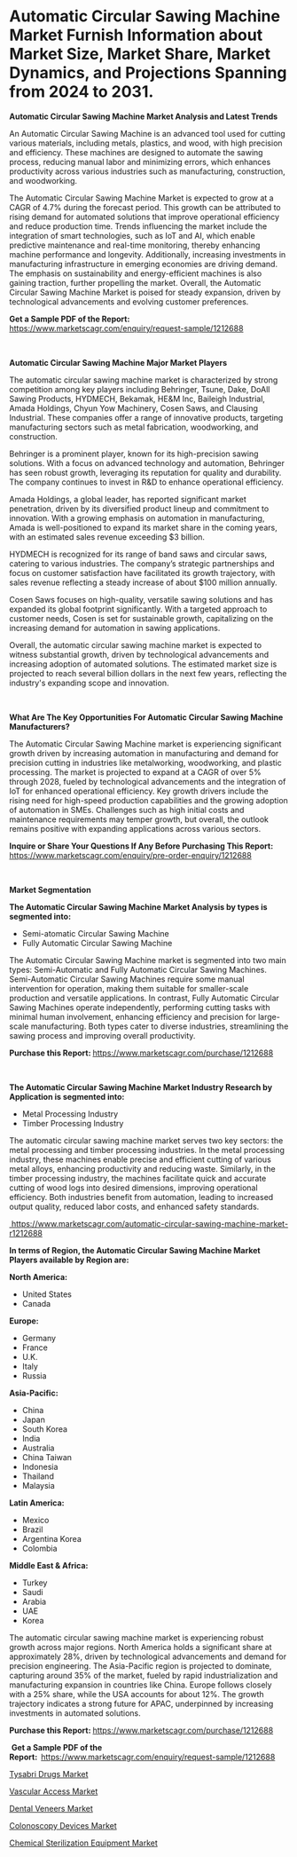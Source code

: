 <p><h1>Automatic Circular Sawing Machine Market Furnish Information about Market Size, Market Share, Market Dynamics, and Projections Spanning from 2024 to 2031.</h1></p><p><strong>Automatic Circular Sawing Machine Market Analysis and Latest Trends</strong></p>
<p><p>An Automatic Circular Sawing Machine is an advanced tool used for cutting various materials, including metals, plastics, and wood, with high precision and efficiency. These machines are designed to automate the sawing process, reducing manual labor and minimizing errors, which enhances productivity across various industries such as manufacturing, construction, and woodworking.</p><p>The Automatic Circular Sawing Machine Market is expected to grow at a CAGR of 4.7% during the forecast period. This growth can be attributed to rising demand for automated solutions that improve operational efficiency and reduce production time. Trends influencing the market include the integration of smart technologies, such as IoT and AI, which enable predictive maintenance and real-time monitoring, thereby enhancing machine performance and longevity. Additionally, increasing investments in manufacturing infrastructure in emerging economies are driving demand. The emphasis on sustainability and energy-efficient machines is also gaining traction, further propelling the market. Overall, the Automatic Circular Sawing Machine Market is poised for steady expansion, driven by technological advancements and evolving customer preferences.</p></p>
<p><strong>Get a Sample PDF of the Report:&nbsp;</strong> <a href="https://www.marketscagr.com/enquiry/request-sample/1212688?utm_campaign=1832&utm_medium=2&utm_source=Github&utm_content=ia&utm_term=17122024&utm_id=automatic-circular-sawing-machine">https://www.marketscagr.com/enquiry/request-sample/1212688</a></p>
<p>&nbsp;</p>
<p><strong>Automatic Circular Sawing Machine Major Market Players</strong></p>
<p><p>The automatic circular sawing machine market is characterized by strong competition among key players including Behringer, Tsune, Dake, DoAll Sawing Products, HYDMECH, Bekamak, HE&M Inc, Baileigh Industrial, Amada Holdings, Chyun Yow Machinery, Cosen Saws, and Clausing Industrial. These companies offer a range of innovative products, targeting manufacturing sectors such as metal fabrication, woodworking, and construction.</p><p>Behringer is a prominent player, known for its high-precision sawing solutions. With a focus on advanced technology and automation, Behringer has seen robust growth, leveraging its reputation for quality and durability. The company continues to invest in R&D to enhance operational efficiency.</p><p>Amada Holdings, a global leader, has reported significant market penetration, driven by its diversified product lineup and commitment to innovation. With a growing emphasis on automation in manufacturing, Amada is well-positioned to expand its market share in the coming years, with an estimated sales revenue exceeding $3 billion.</p><p>HYDMECH is recognized for its range of band saws and circular saws, catering to various industries. The company’s strategic partnerships and focus on customer satisfaction have facilitated its growth trajectory, with sales revenue reflecting a steady increase of about $100 million annually.</p><p>Cosen Saws focuses on high-quality, versatile sawing solutions and has expanded its global footprint significantly. With a targeted approach to customer needs, Cosen is set for sustainable growth, capitalizing on the increasing demand for automation in sawing applications.</p><p>Overall, the automatic circular sawing machine market is expected to witness substantial growth, driven by technological advancements and increasing adoption of automated solutions. The estimated market size is projected to reach several billion dollars in the next few years, reflecting the industry's expanding scope and innovation.</p></p>
<p>&nbsp;</p>
<p><strong>What Are The Key Opportunities For Automatic Circular Sawing Machine Manufacturers?</strong></p>
<p><p>The Automatic Circular Sawing Machine market is experiencing significant growth driven by increasing automation in manufacturing and demand for precision cutting in industries like metalworking, woodworking, and plastic processing. The market is projected to expand at a CAGR of over 5% through 2028, fueled by technological advancements and the integration of IoT for enhanced operational efficiency. Key growth drivers include the rising need for high-speed production capabilities and the growing adoption of automation in SMEs. Challenges such as high initial costs and maintenance requirements may temper growth, but overall, the outlook remains positive with expanding applications across various sectors.</p></p>
<p><strong>Inquire or Share Your Questions If Any Before Purchasing This Report:</strong> <a href="https://www.marketscagr.com/enquiry/pre-order-enquiry/1212688?utm_campaign=1832&utm_medium=2&utm_source=Github&utm_content=ia&utm_term=17122024&utm_id=automatic-circular-sawing-machine">https://www.marketscagr.com/enquiry/pre-order-enquiry/1212688</a></p>
<p>&nbsp;</p>
<p><strong>Market Segmentation</strong></p>
<p><strong>The Automatic Circular Sawing Machine Market Analysis by types is segmented into:</strong></p>
<p><ul><li>Semi-atomatic Circular Sawing Machine</li><li>Fully Automatic Circular Sawing Machine</li></ul></p>
<p><p>The Automatic Circular Sawing Machine market is segmented into two main types: Semi-Automatic and Fully Automatic Circular Sawing Machines. Semi-Automatic Circular Sawing Machines require some manual intervention for operation, making them suitable for smaller-scale production and versatile applications. In contrast, Fully Automatic Circular Sawing Machines operate independently, performing cutting tasks with minimal human involvement, enhancing efficiency and precision for large-scale manufacturing. Both types cater to diverse industries, streamlining the sawing process and improving overall productivity.</p></p>
<p><strong>Purchase this Report:&nbsp;</strong><a href="https://www.marketscagr.com/purchase/1212688?utm_campaign=1832&utm_medium=2&utm_source=Github&utm_content=ia&utm_term=17122024&utm_id=automatic-circular-sawing-machine">https://www.marketscagr.com/purchase/1212688</a></p>
<p>&nbsp;</p>
<p><strong>The Automatic Circular Sawing Machine Market Industry Research by Application is segmented into:</strong></p>
<p><ul><li>Metal Processing Industry</li><li>Timber Processing Industry</li></ul></p>
<p><p>The automatic circular sawing machine market serves two key sectors: the metal processing and timber processing industries. In the metal processing industry, these machines enable precise and efficient cutting of various metal alloys, enhancing productivity and reducing waste. Similarly, in the timber processing industry, the machines facilitate quick and accurate cutting of wood logs into desired dimensions, improving operational efficiency. Both industries benefit from automation, leading to increased output quality, reduced labor costs, and enhanced safety standards.</p></p>
<p><a href="https://www.marketscagr.com/automatic-circular-sawing-machine-market-r1212688?utm_campaign=1832&utm_medium=2&utm_source=Github&utm_content=ia&utm_term=17122024&utm_id=automatic-circular-sawing-machine">&nbsp;https://www.marketscagr.com/automatic-circular-sawing-machine-market-r1212688</a></p>
<p><strong>In terms of Region, the Automatic Circular Sawing Machine Market Players available by Region are:</strong></p>
<p>
    <p> <strong> North America: </strong>
        <ul>
            <li>United States</li>
            <li>Canada</li>
        </ul>
        </p> 
    <p> <strong> Europe: </strong>
        <ul>
            <li>Germany</li>
            <li>France</li>
            <li>U.K.</li>
            <li>Italy</li>
            <li>Russia</li>
        </ul>
        </p> 
    <p> <strong> Asia-Pacific: </strong>
        <ul>
            <li>China</li>
            <li>Japan</li>
            <li>South Korea</li>
            <li>India</li>
            <li>Australia</li>
            <li>China Taiwan</li>
            <li>Indonesia</li>
            <li>Thailand</li>
            <li>Malaysia</li>
        </ul>
        </p> 
    <p> <strong> Latin America: </strong>
        <ul>
            <li>Mexico</li>
            <li>Brazil</li>
            <li>Argentina Korea</li>
            <li>Colombia</li>
        </ul>
        </p> 
    <p> <strong> Middle East & Africa: </strong>
        <ul>
            <li>Turkey</li>
            <li>Saudi</li>
            <li>Arabia</li>
            <li>UAE</li>
            <li>Korea</li>
        </ul>
    </p>
    </p>
<p><p>The automatic circular sawing machine market is experiencing robust growth across major regions. North America holds a significant share at approximately 28%, driven by technological advancements and demand for precision engineering. The Asia-Pacific region is projected to dominate, capturing around 35% of the market, fueled by rapid industrialization and manufacturing expansion in countries like China. Europe follows closely with a 25% share, while the USA accounts for about 12%. The growth trajectory indicates a strong future for APAC, underpinned by increasing investments in automated solutions.</p></p>
<p><strong>Purchase this Report: </strong><a href="https://www.marketscagr.com/purchase/1212688?utm_campaign=1832&utm_medium=2&utm_source=Github&utm_content=ia&utm_term=17122024&utm_id=automatic-circular-sawing-machine">https://www.marketscagr.com/purchase/1212688</a></p>
<p>&nbsp;<strong>Get a Sample PDF of the Report:&nbsp;&nbsp;</strong><a href="https://www.marketscagr.com/enquiry/request-sample/1212688?utm_campaign=1832&utm_medium=2&utm_source=Github&utm_content=ia&utm_term=17122024&utm_id=automatic-circular-sawing-machine">https://www.marketscagr.com/enquiry/request-sample/1212688</a></p>
<p><strong></strong></p>
<p><p><a href="https://www.linkedin.com/pulse/tysabri-drugs-market-forecasted-types-applications-growing-i8j6e?utm_campaign=1832&utm_medium=2&utm_source=Github&utm_content=ia&utm_term=17122024&utm_id=automatic-circular-sawing-machine">Tysabri Drugs Market</a></p><p><a href="https://www.linkedin.com/pulse/deep-dive-vascular-access-market-future-growth-146-rate-3y7me?utm_campaign=1832&utm_medium=2&utm_source=Github&utm_content=ia&utm_term=17122024&utm_id=automatic-circular-sawing-machine">Vascular Access Market</a></p><p><a href="https://www.linkedin.com/pulse/strategic-insights-global-dental-veneers-market-trends-hmf4f?utm_campaign=1832&utm_medium=2&utm_source=Github&utm_content=ia&utm_term=17122024&utm_id=automatic-circular-sawing-machine">Dental Veneers Market</a></p><p><a href="https://www.linkedin.com/pulse/global-colonoscopy-devices-market-forecast-2024-2031-component-tusvf?utm_campaign=1832&utm_medium=2&utm_source=Github&utm_content=ia&utm_term=17122024&utm_id=automatic-circular-sawing-machine">Colonoscopy Devices Market</a></p><p><a href="https://www.linkedin.com/pulse/chemical-sterilization-equipment-market-growth-outlook-2024-2031-qysze?utm_campaign=1832&utm_medium=2&utm_source=Github&utm_content=ia&utm_term=17122024&utm_id=automatic-circular-sawing-machine">Chemical Sterilization Equipment Market</a></p></p>